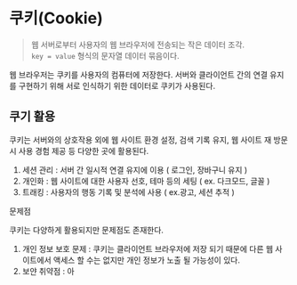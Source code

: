 # 쿠키(Cookie)

> 웹 서버로부터 사용자의 웹 브라우저에 전송되는 작은 데이터 조각.  
> `key = value` 형식의 문자열 데이터 묶음이다. 


웹 브라우저는 쿠키를 사용자의 컴퓨터에 저장한다. 서버와 클라이언트 간의 연결 유지를 구현하기 위해 서로 인식하기 위한 데이터로 쿠키가 사용된다. 

<h2> 쿠기 활용 </h2> 
쿠키는 서버와의 상호작용 외에 웹 사이트 환경 설정, 검색 기록 유지, 웹 사이트 재 방문시 사용 경험 제공 등 다양한 곳에 활용된다. 

1. 세션 관리 : 서버 간 일시적 연결 유지에 이용 ( 로그인, 장바구니 유지 )
2. 개인화 : 웹 사이트에 대한 사용자 선호, 테마 등의 세팅 ( ex. 다크모드, 글꼴 )
3. 트래킹 : 사용자의 행동 기록 및 분석에 사용 ( ex.광고, 세션 추적 )

문제점 

쿠키는 다양하게 활용되지만 문제점도 존재한다.

1. 개인 정보 보호 문제  : 쿠키는 클라이언트 브라우저에 저장 되기 때문에 다른 웹 사이트에서 액세스 할 수는 없지만 개인 정보가 노출 될 가능성이 있다.
2. 보얀 취약점 : 아
